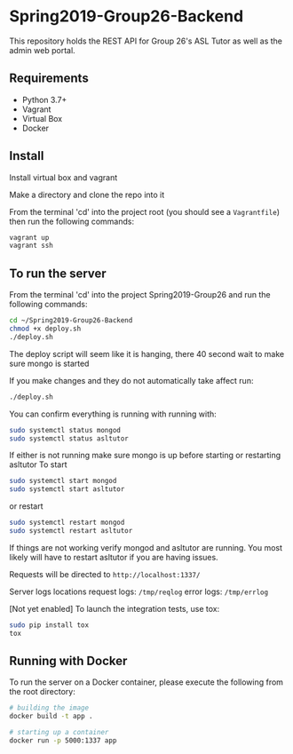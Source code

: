 # Spring2019-Group26-Backend
This repository holds the REST API for Group 26's ASL Tutor as well as the admin web portal.

## Requirements
* Python 3.7+
* Vagrant
* Virtual Box
* Docker

## Install
Install virtual box and vagrant

Make a directory and clone the repo into it

From the terminal 'cd' into the project root (you should see a `Vagrantfile`) then run the following commands:

```bash
vagrant up
vagrant ssh
```

## To run the server

From the terminal 'cd' into the project Spring2019-Group26 and run the following commands:
```bash
cd ~/Spring2019-Group26-Backend
chmod +x deploy.sh
./deploy.sh
```
The deploy script will seem like it is hanging, there 40 second wait to make sure 
mongo is started

If you make changes and they do not automatically take affect run:
```bash
./deploy.sh
```

You can confirm everything is running with running with:
```bash
sudo systemctl status mongod
sudo systemctl status asltutor
```

If either is not running make sure mongo is up before starting or restarting asltutor
To start
```bash
sudo systemctl start mongod
sudo systemctl start asltutor
```

or restart
```bash
sudo systemctl restart mongod
sudo systemctl restart asltutor
```

If things are not working verify mongod and asltutor are running. You most likely will have to restart asltutor if you are having issues.

Requests will be directed to `http://localhost:1337/`

Server logs locations
request logs: `/tmp/reqlog`
error logs: `/tmp/errlog`

[Not yet enabled] To launch the integration tests, use tox:

```bash
sudo pip install tox
tox
```

## Running with Docker

To run the server on a Docker container, please execute the following from the root directory:

```bash
# building the image
docker build -t app .

# starting up a container
docker run -p 5000:1337 app
```

